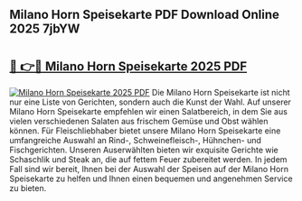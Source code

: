 ## Milano Horn Speisekarte PDF Download Online 2025 7jbYW

# <h2><a href="http://gcebud5.nevu.top/?p=Milano+Horn+Speisekarte">🔗 👉🔴 Milano Horn Speisekarte 2025 PDF</a></h2>

[![Milano Horn Speisekarte 2025 PDF](https://i.imgur.com/dBaPXMq.png)](http://gcebud5.nevu.top/?p=Milano+Horn+Speisekarte)
Die Milano Horn Speisekarte ist nicht nur eine Liste von Gerichten, sondern auch die Kunst der Wahl. Auf unserer Milano Horn Speisekarte empfehlen wir einen Salatbereich, in dem Sie aus vielen verschiedenen Salaten aus frischem Gemüse und Obst wählen können. Für Fleischliebhaber bietet unsere Milano Horn Speisekarte eine umfangreiche Auswahl an Rind-, Schweinefleisch-, Hühnchen- und Fischgerichten. Unseren Auserwählten bieten wir exquisite Gerichte wie Schaschlik und Steak an, die auf fettem Feuer zubereitet werden. In jedem Fall sind wir bereit, Ihnen bei der Auswahl der Speisen auf der Milano Horn Speisekarte zu helfen und Ihnen einen bequemen und angenehmen Service zu bieten.
